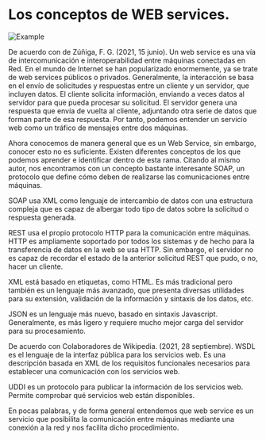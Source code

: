 # Los conceptos de WEB services.

![Example](https://raw.githubusercontent.com/MariaDelCarmenHernandezDiaz/Recursos-Test/main/Practicas/8aw3W.png "Example")

De acuerdo con de Zúñiga, F. G. (2021, 15 junio). Un web service es una vía de intercomunicación e interoperabilidad entre máquinas conectadas en Red. En el mundo de Internet se han popularizado enormemente, ya se trate de web services públicos o privados. Generalmente, la interacción se basa en el envío de solicitudes y respuestas entre un cliente y un servidor, que incluyen datos. El cliente solicita información, enviando a veces datos al servidor para que pueda procesar su solicitud. El servidor genera una respuesta que envía de vuelta al cliente, adjuntando otra serie de datos que forman parte de esa respuesta. Por tanto, podemos entender un servicio web como un tráfico de mensajes entre dos máquinas.

Ahora conocemos de manera general que es un Web Service, sin embargo, conocer esto no es suficiente. Existen diferentes conceptos de los que podemos aprender e identificar dentro de esta rama. Citando al mismo autor, nos encontramos con un concepto bastante interesante SOAP, un protocolo que define cómo deben de realizarse las comunicaciones entre máquinas. 

SOAP usa XML como lenguaje de intercambio de datos con una estructura compleja que es capaz de albergar todo tipo de datos sobre la solicitud o respuesta generada.

REST usa el propio protocolo HTTP para la comunicación entre máquinas. HTTP es ampliamente soportado por todos los sistemas y de hecho para la transferencia de datos en la web se usa HTTP. Sin embargo, el servidor no es capaz de recordar el estado de la anterior solicitud REST que pudo, o no, hacer un cliente.

XML está basado en etiquetas, como HTML. Es más tradicional pero también es un lenguaje más avanzado, que presenta diversas utilidades para su extensión, validación de la información y sintaxis de los datos, etc.

JSON es un lenguaje más nuevo, basado en sintaxis Javascript. Generalmente, es más ligero y requiere mucho mejor carga del servidor para su procesamiento.

De acuerdo con Colaboradores de Wikipedia. (2021, 28 septiembre). WSDL es el lenguaje de la interfaz pública para los servicios web. Es una descripción basada en XML de los requisitos funcionales necesarios para establecer una comunicación con los servicios web.

UDDI es un protocolo para publicar la información de los servicios web. Permite comprobar qué servicios web están disponibles.

En pocas palabras, y de forma general entendemos que web service es un servicio que posibilita la comunicación entre máquinas mediante una conexión a la red y nos facilita dicho procedimiento.
